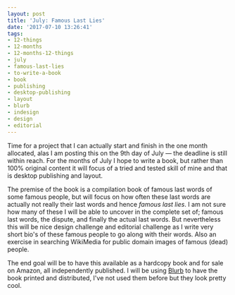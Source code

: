 ```yaml
---
layout: post
title: 'July: Famous Last Lies'
date: '2017-07-10 13:26:41'
tags:
- 12-things
- 12-months
- 12-months-12-things
- july
- famous-last-lies
- to-write-a-book
- book
- publishing
- desktop-publishing
- layout
- blurb
- indesign
- design
- editorial
---
```


Time for a project that I can actually start and finish in the one month allocated, alas I am posting this on the 9th day of July — the deadline is still within reach. For the months of July I hope to write a book, but rather than 100% original content it will focus of a tried and tested skill of mine and that is desktop publishing and layout. 

The premise of the book is a compilation book of famous last words of some famous people, but will focus on how often these last words are actually not really their last words and hence *famous last lies*. I am not sure how many of these I will be able to uncover in the complete set of; famous last words, the dispute, and finally the actual last words. But nevertheless this will be nice design challenge and editorial challenge as I write very short bio's of these famous people to go along with their words. Also an exercise in searching WikiMedia for public domain images of famous (dead) people.

The end goal will be to have this available as a hardcopy book and for sale on Amazon, all independently published. I will be using [Blurb](www.blurb.com) to have the book printed and distributed, I've not used them before but they look pretty cool.